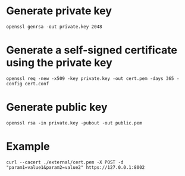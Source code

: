 # Generate private key
```
openssl genrsa -out private.key 2048
```

# Generate a self-signed certificate using the private key
```
openssl req -new -x509 -key private.key -out cert.pem -days 365 -config cert.conf
```

# Generate public key
```
openssl rsa -in private.key -pubout -out public.pem
```

# Example
```
curl --cacert ./external/cert.pem -X POST -d "param1=value1&param2=value2" https://127.0.0.1:8002
```